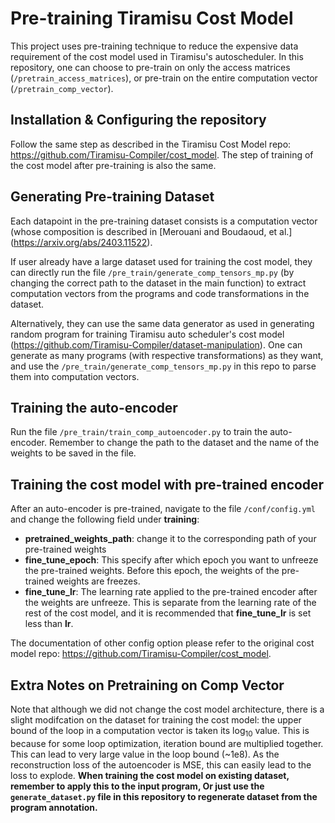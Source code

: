 # Pre-training Tiramisu Cost Model
This project uses pre-training technique to reduce the expensive data requirement of the cost model used in Tiramisu's autoscheduler. In this repository, one can choose to pre-train on only the access matrices (`/pretrain_access_matrices`), or pre-train on the entire computation vector (`/pretrain_comp_vector`). 

## Installation & Configuring the repository
Follow the same step as described in the Tiramisu Cost Model repo: https://github.com/Tiramisu-Compiler/cost_model. The step of training of the cost model after pre-training is also the same. 

## Generating Pre-training Dataset
Each datapoint in the pre-training dataset consists is a computation vector (whose composition is described in [Merouani and Boudaoud, et al.] (https://arxiv.org/abs/2403.11522). 

If user already have a large dataset used for training the cost model, they can directly run the file  `/pre_train/generate_comp_tensors_mp.py` (by changing the correct path to the dataset in the main function) to extract computation vectors from the programs and code transformations in the dataset. 

Alternatively, they can use the same data generator as used in generating random program for training Tiramisu auto scheduler's cost model (https://github.com/Tiramisu-Compiler/dataset-manipulation). One can generate as many programs (with respective transformations) as they want, and use the `/pre_train/generate_comp_tensors_mp.py` in this repo to parse them into computation vectors. 

## Training the auto-encoder
Run the file `/pre_train/train_comp_autoencoder.py` to train the auto-encoder. Remember to change the path to the dataset and the name of the weights to be saved in the file. 

## Training the cost model with pre-trained encoder
After an auto-encoder is pre-trained, navigate to the file `/conf/config.yml` and change the following field under **training**:

- **pretrained_weights_path**: change it to the corresponding path of your pre-trained weights
- **fine_tune_epoch**: This specify after which epoch you want to unfreeze the pre-trained weights. Before this epoch, the weights of the pre-trained weights are freezes. 
- **fine_tune_lr**: The learning rate applied to the pre-trained encoder after the weights are unfreeze. This is separate from the learning rate of the rest of the cost model, and it is recommended that **fine_tune_lr** is set less than **lr**. 

The documentation of other config option please refer to the original cost model repo: https://github.com/Tiramisu-Compiler/cost_model.

## Extra Notes on Pretraining on Comp Vector
Note that although we did not change the cost model architecture, there is a slight modifcation on the dataset for training the cost model: the upper bound of the loop in a computation vector is taken its $\text{log}_{10}$ value. This is because for some loop optimization, iteration bound are multiplied together. This can lead to very large value in the loop bound (~1e8). As the reconstruction loss of the autoencoder is MSE, this can easily lead to the loss to explode. **When training the cost model on existing dataset, remember to apply this to the input program, Or just use the `generate_dataset.py` file in this repository to regenerate dataset from the program annotation.** 